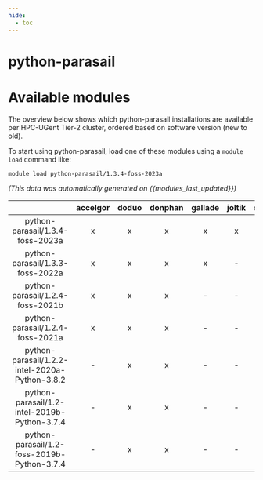 ```yaml
---
hide:
  - toc
---
```


python-parasail
===============

# Available modules


The overview below shows which python-parasail installations are available per HPC-UGent Tier-2 cluster, ordered based on software version (new to old).

To start using python-parasail, load one of these modules using a `module load` command like:

```shell
module load python-parasail/1.3.4-foss-2023a
```

*(This data was automatically generated on {{modules_last_updated}})*  

| |accelgor|doduo|donphan|gallade|joltik|shinx|skitty|
| :---: | :---: | :---: | :---: | :---: | :---: | :---: | :---: |
|python-parasail/1.3.4-foss-2023a|x|x|x|x|x|x|x|
|python-parasail/1.3.3-foss-2022a|x|x|x|x|-|-|-|
|python-parasail/1.2.4-foss-2021b|x|x|x|-|-|-|-|
|python-parasail/1.2.4-foss-2021a|x|x|x|-|-|-|-|
|python-parasail/1.2.2-intel-2020a-Python-3.8.2|-|x|x|-|-|-|-|
|python-parasail/1.2-intel-2019b-Python-3.7.4|-|x|x|-|-|-|-|
|python-parasail/1.2-foss-2019b-Python-3.7.4|-|x|x|-|-|-|-|
